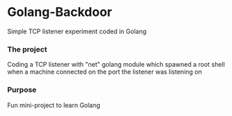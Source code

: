 # Golang-Backdoor
Simple TCP listener experiment coded in Golang 

### The project
Coding a TCP listener with "net" golang module which spawned a root shell when a machine connected on the port the listener was listening on

### Purpose
Fun mini-project to learn Golang
